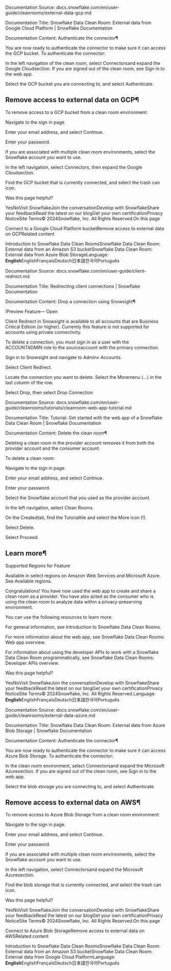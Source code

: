 Documentation Source:
docs.snowflake.com/en/user-guide/cleanrooms/external-data-gcp.md

Documentation Title:
Snowflake Data Clean Room: External data from Google Cloud Platform | Snowflake Documentation

Documentation Content:
Authenticate the connector¶

You are now ready to authenticate the connector to make sure it can access the GCP bucket. To authenticate the connector:

In the left navigation of the clean room, select Connectorsand expand the Google Cloudsection. If you are signed out of the
clean room, see Sign in to the web app.

Select the GCP bucket you are connecting to, and select Authenticate.

Remove access to external data on GCP¶
--------------------------------------

To remove access to a GCP bucket from a clean room environment:

Navigate to the sign in page.

Enter your email address, and select Continue.

Enter your password.

If you are associated with multiple clean room environments, select the Snowflake account you want to use.

In the left navigation, select Connectors, then expand the Google Cloudsection.

Find the GCP bucket that is currently connected, and select the trash can icon.

Was this page helpful?

YesNoVisit SnowflakeJoin the conversationDevelop with SnowflakeShare your feedbackRead the latest on our blogGet your own certificationPrivacy NoticeSite Terms© 2024Snowflake, Inc. All Rights Reserved.On this page

Connect to a Google Cloud Platform bucketRemove access to external data on GCPRelated content

Introduction to Snowflake Data Clean RoomsSnowflake Data Clean Room: External data from an Amazon S3 bucketSnowflake Data Clean Room: External data from Azure Blob StorageLanguage: **English**EnglishFrançaisDeutsch日本語한국어Português



Documentation Source:
docs.snowflake.com/en/user-guide/client-redirect.md

Documentation Title:
Redirecting client connections | Snowflake Documentation

Documentation Content:
Drop a connection using Snowsight¶

!Preview Feature— Open

Client Redirect in Snowsight is available to all accounts that are Business Critical Edition (or higher).
Currently this feature is not supported for accounts using private connectivity.

To delete a connection, you must sign in as a user with the ACCOUNTADMIN role to the *source*account with the primary connection.

Sign in to Snowsight and navigate to Admin» Accounts.

Select Client Redirect.

Locate the connection you want to delete. Select the Moremenu (…) in the last column of the row.

Select Drop, then select Drop Connection



Documentation Source:
docs.snowflake.com/en/user-guide/cleanrooms/tutorials/cleanroom-web-app-tutorial.md

Documentation Title:
Tutorial: Get started with the web app of a Snowflake Data Clean Room | Snowflake Documentation

Documentation Content:
Delete the clean room¶

Deleting a clean room in the provider account removes it from both the provider account and the consumer account.

To delete a clean room:

Navigate to the sign in page.

Enter your email address, and select Continue.

Enter your password.

Select the Snowflake account that you used as the provider account.

In the left navigation, select Clean Rooms.

On the Createdtab, find the Tutorialtile and select the More icon (!).

Select Delete.

Select Proceed.

Learn more¶
-----------

Supported Regions for Feature

Available in select regions on Amazon Web Services and Microsoft Azure. See Available regions.

Congratulations! You have now used the web app to create and share a clean room as a provider. You have also acted as the consumer
who is using the clean room to analyze data within a privacy-preserving environment.

You can use the following resources to learn more:

For general information, see Introduction to Snowflake Data Clean Rooms.

For more information about the web app, see Snowflake Data Clean Rooms: Web app overview.

For information about using the developer APIs to work with a Snowflake Data Clean Room programmatically, see
Snowflake Data Clean Rooms: Developer APIs overview.

Was this page helpful?

YesNoVisit SnowflakeJoin the conversationDevelop with SnowflakeShare your feedbackRead the latest on our blogGet your own certificationPrivacy NoticeSite Terms© 2024Snowflake, Inc. All Rights Reserved.Language: **English**EnglishFrançaisDeutsch日本語한국어Português



Documentation Source:
docs.snowflake.com/en/user-guide/cleanrooms/external-data-azure.md

Documentation Title:
Snowflake Data Clean Room: External data from Azure Blob Storage | Snowflake Documentation

Documentation Content:
Authenticate the connector¶

You are now ready to authenticate the connector to make sure it can access Azure Blob Storage. To authenticate the connector:

In the clean room environment, select Connectorsand expand the Microsoft Azuresection. If you are signed out of the
clean room, see Sign in to the web app.

Select the blob storage you are connecting to, and select Authenticate.

Remove access to external data on AWS¶
--------------------------------------

To remove access to Azure Blob Storage from a clean room environment:

Navigate to the sign in page.

Enter your email address, and select Continue.

Enter your password.

If you are associated with multiple clean room environments, select the Snowflake account you want to use.

In the left navigation, select Connectorsand expand the Microsoft Azuresection.

Find the blob storage that is currently connected, and select the trash can icon.

Was this page helpful?

YesNoVisit SnowflakeJoin the conversationDevelop with SnowflakeShare your feedbackRead the latest on our blogGet your own certificationPrivacy NoticeSite Terms© 2024Snowflake, Inc. All Rights Reserved.On this page

Connect to Azure Blob StorageRemove access to external data on AWSRelated content

Introduction to Snowflake Data Clean RoomsSnowflake Data Clean Room: External data from an Amazon S3 bucketSnowflake Data Clean Room: External data from Google Cloud PlatformLanguage: **English**EnglishFrançaisDeutsch日本語한국어Português



